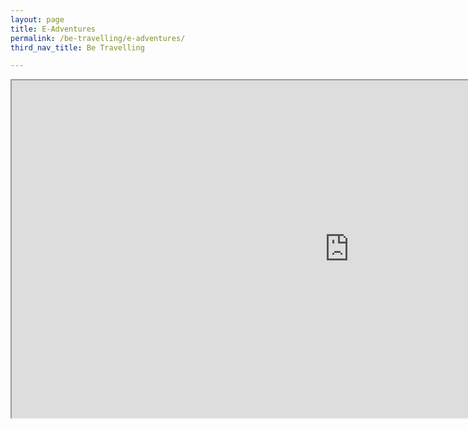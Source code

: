 ```yaml
---
layout: page
title: E-Adventures
permalink: /be-travelling/e-adventures/
third_nav_title: Be Travelling

---
```

<div class="bp-youtube">
    <iframe width="1080" height="540" src="https://tpadventureclub.wixsite.com/tpac/adventuring-with-you">
</div>